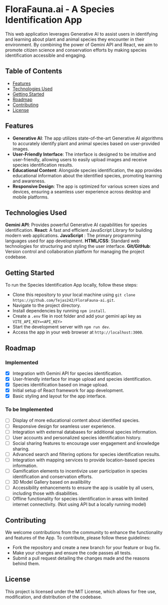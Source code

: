 # FloraFauna.ai - A Species Identification App
This web application leverages Generative AI to assist users in identifying and learning about plant and animal species they encounter in their environment. By combining the power of Gemini API and React, we aim to promote citizen science and conservation efforts by making species identification accessible and engaging.

## Table of Contents
- [Features](#features)
- [Technologies Used](#technologies-used)
- [Getting Started](#getting-started)
- [Roadmap](#roadmap)
- [Contributing](#contributing)
- [License](#license)

## Features
- __Generative AI__: The app utilizes state-of-the-art Generative AI algorithms to accurately identify plant and animal species based on user-provided images.
- __User-Friendly Interface__: The interface is designed to be intuitive and user-friendly, allowing users to easily upload images and receive species identification results.
- __Educational Content__: Alongside species identification, the app provides educational information about the identified species, promoting learning and awareness.
- __Responsive Design__: The app is optimized for various screen sizes and devices, ensuring a seamless user experience across desktop and mobile platforms.

## Technologies Used
__Gemini API__: Provides powerful Generative AI capabilities for species identification.
__React__: A fast and efficient JavaScript Library for building modern web applications.
__JavaScript__ : The primary programming languages used for app development.
__HTML/CSS__: Standard web technologies for structuring and styling the user interface.
__Git/GitHub__: Version control and collaboration platform for managing the project codebase.

## Getting Started
To run the Species Identification App locally, follow these steps:

- Clone this repository to your local machine using `git clone https://github.com/Tejas242/FloraFauna-ai.git`.
- Navigate to the project directory.
- Install dependencies by running `npm install`.
- Create a `.env` file in root folder and add your gemini api key as `VITE_API_KEY=<API_KEY>`
- Start the development server with `npm run dev`.
- Access the app in your web browser at `http://localhost:3000`.

## Roadmap

### Implemented
- [x] Integration with Gemini API for species identification.
- [x] User-friendly interface for image upload and species identification.
- [x] Species identification based on image upload.
- [x] Initial setup of React framework for app development.
- [x] Basic styling and layout for the app interface.

### To be Implemented
- [ ] Display of more educational content about identified species.
- [ ] Responsive design for seamless user experience.
- [ ] Integration with external databases for additional species information.
- [ ] User accounts and personalized species identification history.
- [ ] Social sharing features to encourage user engagement and knowledge sharing.
- [ ] Advanced search and filtering options for species identification results.
- [ ] Integration with mapping services to provide location-based species information.
- [ ] Gamification elements to incentivize user participation in species identification and conservation efforts.
- [ ] 3D Model Gallery based on availibility
- [ ] Accessibility enhancements to ensure the app is usable by all users, including those with disabilities.
- [ ] Offline functionality for species identification in areas with limited internet connectivity. (Not using API but a locally running model)

## Contributing
We welcome contributions from the community to enhance the functionality and features of the App. To contribute, please follow these guidelines:

- Fork the repository and create a new branch for your feature or bug fix.
- Make your changes and ensure the code passes all tests.
- Submit a pull request detailing the changes made and the reasons behind them.

## License
This project is licensed under the MIT License, which allows for free use, modification, and distribution of the codebase.
